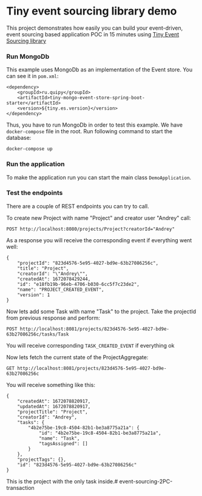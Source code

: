 # Tiny event sourcing library demo
This project demonstrates how easily you can build your event-driven, event sourcing based application POC in 15 minutes
using [Tiny Event Sourcing library](https://github.com/andrsuh/tiny-event-sourcing)

### Run MongoDb
This example uses MongoDb as an implementation of the Event store. You can see it in `pom.xml`:

```
<dependency>
    <groupId>ru.quipy</groupId>
    <artifactId>tiny-mongo-event-store-spring-boot-starter</artifactId>
    <version>${tiny.es.version}</version>
</dependency>
```

Thus, you have to run MongoDb in order to test this example. We have `docker-compose` file in the root. Run following command to start the database:

```
docker-compose up
```

### Run the application
To make the application run you can start the main class `DemoApplication`.

### Test the endpoints
There are a couple of REST endpoints you can try to call.

To create new Project with name "Project" and creator user "Andrey" call:

```
POST http://localhost:8080/projects/Project?creatorId="Andrey"
```

As a response you will receive the corresponding event if everything went well:

```
{
    "projectId": "823d4576-5e95-4027-bd9e-63b27086256c",
    "title": "Project",
    "creatorId": "\"Andrey\"",
    "createdAt": 1672078429244,
    "id": "e18fb19b-96eb-4706-b030-6cc5f7c23de2",
    "name": "PROJECT_CREATED_EVENT",
    "version": 1
}
```


Now lets add some Task with name "Task" to the project. Take the projectId from previous response and perform:

```
POST http://localhost:8081/projects/823d4576-5e95-4027-bd9e-63b27086256c/tasks/Task 
```

You will receive corresponding `TASK_CREATED_EVENT` if everything ok

Now lets fetch the current state of the ProjectAggregate:

```
GET http://localhost:8081/projects/823d4576-5e95-4027-bd9e-63b27086256c
```

You will receive something like this:

```
{
    "createdAt": 1672078820917,
    "updatedAt": 1672078820917,
    "projectTitle": "Project",
    "creatorId": "Andrey",
    "tasks": {
        "4b2e75be-19c8-4504-82b1-be3a8775a21a": {
            "id": "4b2e75be-19c8-4504-82b1-be3a8775a21a",
            "name": "Task",
            "tagsAssigned": []
        }
    },
    "projectTags": {},
    "id": "823d4576-5e95-4027-bd9e-63b27086256c"
}
```
 This is the project with the only task inside.# event-sourcing-2PC-transaction

